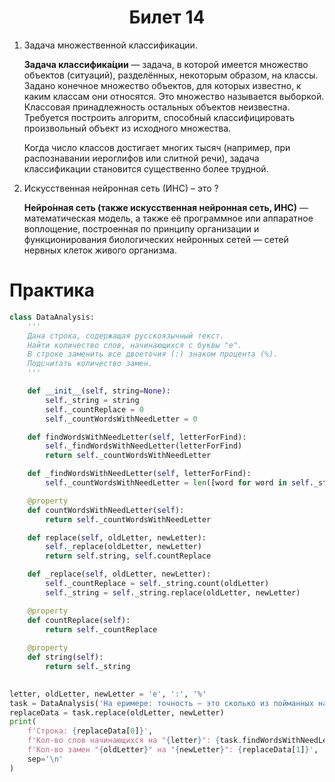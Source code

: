 <h1 align='center'>Билет 14</h1>

1. Задача множественной классификации.

    **Задача классифика́ции** — задача, в которой имеется множество объектов (ситуаций), разделённых, некоторым образом, на классы. Задано конечное множество объектов, для которых известно, к каким классам они относятся. Это множество называется выборкой. Классовая принадлежность остальных объектов неизвестна. Требуется построить алгоритм, способный классифицировать произвольный объект из исходного множества.

    Когда число классов достигает многих тысяч (например, при распознавании иероглифов или слитной речи), задача классификации становится существенно более трудной.

2. Искусственная нейронная сеть (ИНС) – это ?

    **Нейро́нная сеть (также искусственная нейронная сеть, ИНС)** — математическая модель, а также её программное или аппаратное воплощение, построенная по принципу организации и функционирования биологических нейронных сетей — сетей нервных клеток живого организма.

# Практика

```python
class DataAnalysis:
    '''
    Дана строка, содержащая русскоязычный текст.
    Найти количество слов, начинающихся с буквы "е".
    В строке заменить все двоеточия (:) знаком процента (%).
    Подсчитать количество замен.
    '''

    def __init__(self, string=None):
        self._string = string
        self._countReplace = 0
        self._countWordsWithNeedLetter = 0

    def findWordsWithNeedLetter(self, letterForFind):
        self._findWordsWithNeedLetter(letterForFind)
        return self._countWordsWithNeedLetter

    def _findWordsWithNeedLetter(self, letterForFind):
        self._countWordsWithNeedLetter = len([word for word in self._string.split() if word[0].lower() == letterForFind.lower()])

    @property
    def countWordsWithNeedLetter(self):
        return self._countWordsWithNeedLetter

    def replace(self, oldLetter, newLetter):
        self._replace(oldLetter, newLetter)
        return self.string, self.countReplace

    def _replace(self, oldLetter, newLetter):
        self._countReplace = self._string.count(oldLetter)
        self._string = self._string.replace(oldLetter, newLetter)

    @property
    def countReplace(self):
        return self._countReplace    
    
    @property
    def string(self):
        return self._string
        

letter, oldLetter, newLetter = 'е', ':', '%'
task = DataAnalysis('На еримере: точность — это сколько из пойманных нами и посаженных в психушку людей реально сумасшедшие.')
replaceData = task.replace(oldLetter, newLetter)
print(
    f'Строка: {replaceData[0]}',
    f'Кол-во слов начинающихся на "{letter}": {task.findWordsWithNeedLetter(letter)}',
    f'Кол-во замен "{oldLetter}" на "{newLetter}": {replaceData[1]}',
    sep='\n'
)
```
    